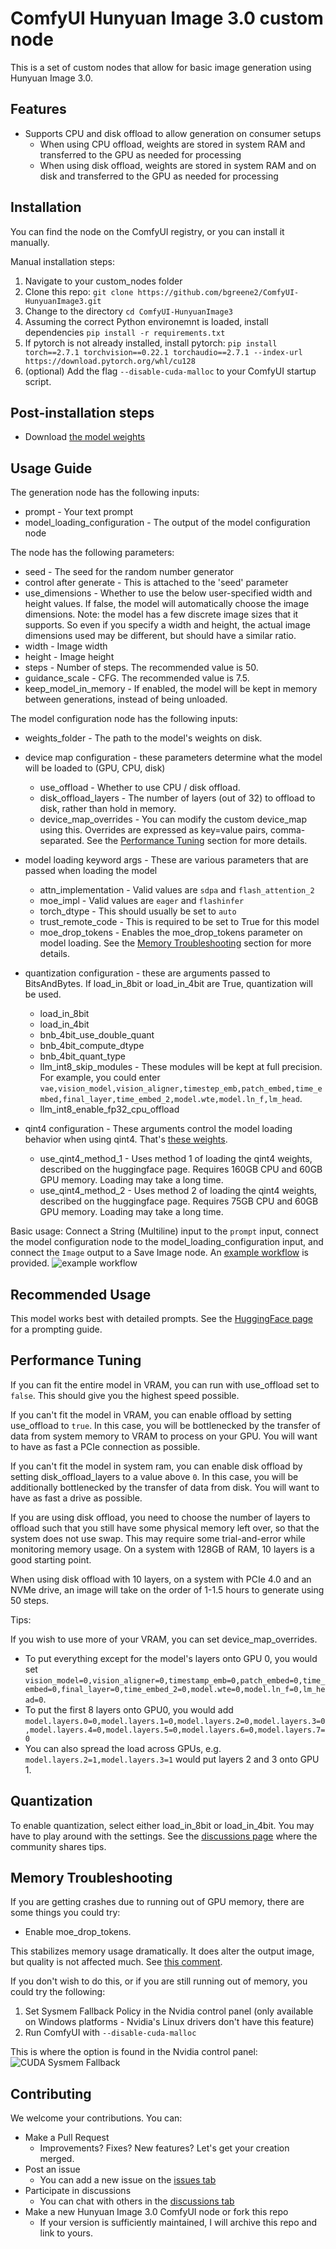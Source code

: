 # ComfyUI Hunyuan Image 3.0 custom node

This is a set of custom nodes that allow for basic image generation using Hunyuan Image 3.0.

## Features

- Supports CPU and disk offload to allow generation on consumer setups
    - When using CPU offload, weights are stored in system RAM and transferred to the GPU as needed for processing
    - When using disk offload, weights are stored in system RAM and on disk and transferred to the GPU as needed for processing

## Installation

You can find the node on the ComfyUI registry, or you can install it manually.

Manual installation steps:

1. Navigate to your custom_nodes folder
2. Clone this repo: `git clone https://github.com/bgreene2/ComfyUI-HunyuanImage3.git`
3. Change to the directory `cd ComfyUI-HunyuanImage3`
4. Assuming the correct Python environemnt is loaded, install dependencies `pip install -r requirements.txt`
5. If pytorch is not already installed, install pytorch: `pip install torch==2.7.1 torchvision==0.22.1 torchaudio==2.7.1 --index-url https://download.pytorch.org/whl/cu128`
6. (optional) Add the flag `--disable-cuda-malloc` to your ComfyUI startup script.

## Post-installation steps

- Download [the model weights](https://huggingface.co/tencent/HunyuanImage-3.0)

## Usage Guide

The generation node has the following inputs:

- prompt - Your text prompt
- model_loading_configuration - The output of the model configuration node

The node has the following parameters:

- seed - The seed for the random number generator
- control after generate - This is attached to the 'seed' parameter
- use_dimensions - Whether to use the below user-specified width and height values. If false, the model will automatically choose the image dimensions. Note: the model has a few discrete image sizes that it supports. So even if you specify a width and height, the actual image dimensions used may be different, but should have a similar ratio.
- width - Image width
- height - Image height
- steps - Number of steps. The recommended value is 50.
- guidance_scale - CFG. The recommended value is 7.5.
- keep_model_in_memory - If enabled, the model will be kept in memory between generations, instead of being unloaded.

The model configuration node has the following inputs:

- weights_folder - The path to the model's weights on disk.
- device map configuration - these parameters determine what the model will be loaded to (GPU, CPU, disk)
    - use_offload - Whether to use CPU / disk offload.
    - disk_offload_layers - The number of layers (out of 32) to offload to disk, rather than hold in memory.
    - device_map_overrides - You can modify the custom device_map using this. Overrides are expressed as key=value pairs, comma-separated. See the [Performance Tuning](#performance-tuning) section for more details.
- model loading keyword args - These are various parameters that are passed when loading the model
    - attn_implementation - Valid values are `sdpa` and `flash_attention_2`
    - moe_impl - Valid values are `eager` and `flashinfer`
    - torch_dtype - This should usually be set to `auto`
    - trust_remote_code - This is required to be set to True for this model
    - moe_drop_tokens - Enables the moe_drop_tokens parameter on model loading. See the [Memory Troubleshooting](#memory-troubleshooting) section for more details.
- quantization configuration - these are arguments passed to BitsAndBytes. If load_in_8bit or load_in_4bit are True, quantization will be used.
    - load_in_8bit
    - load_in_4bit
    - bnb_4bit_use_double_quant
    - bnb_4bit_compute_dtype
    - bnb_4bit_quant_type
    - llm_int8_skip_modules - These modules will be kept at full precision. For example, you could enter `vae,vision_model,vision_aligner,timestep_emb,patch_embed,time_embed,final_layer,time_embed_2,model.wte,model.ln_f,lm_head`.
    - llm_int8_enable_fp32_cpu_offload

- qint4 configuration - These arguments control the model loading behavior when using qint4. That's [these weights](https://huggingface.co/wikeeyang/Hunyuan-Image-30-Qint4).
    - use_qint4_method_1 - Uses method 1 of loading the qint4 weights, described on the huggingface page. Requires 160GB CPU and 60GB GPU memory. Loading may take a long time.
    - use_qint4_method_2 - Uses method 2 of loading the qint4 weights, described on the huggingface page. Requires 75GB CPU and 60GB GPU memory. Loading may take a long time.

Basic usage: Connect a String (Multiline) input to the `prompt` input, connect the model configuration node to the model_loading_configuration input, and connect the `Image` output to a Save Image node. An [example workflow](workflows/hunyuan_image_3_example.json) is provided.
![example workflow](assets/workflow_screenshot.png)

## Recommended Usage

This model works best with detailed prompts. See the [HuggingFace page](https://huggingface.co/tencent/HunyuanImage-3.0) for a prompting guide.

## Performance Tuning

If you can fit the entire model in VRAM, you can run with use_offload set to `false`. This should give you the highest speed possible.

If you can't fit the model in VRAM, you can enable offload by setting use_offload to `true`. In this case, you will be bottlenecked by the transfer of data from system memory to VRAM to process on your GPU. You will want to have as fast a PCIe connection as possible.

If you can't fit the model in system ram, you can enable disk offload by setting disk_offload_layers to a value above `0`. In this case, you will be additionally bottlenecked by the transfer of data from disk. You will want to have as fast a drive as possible.

If you are using disk offload, you need to choose the number of layers to offload such that you still have some physical memory left over, so that the system does not use swap. This may require some trial-and-error while monitoring memory usage. On a system with 128GB of RAM, 10 layers is a good starting point.

When using disk offload with 10 layers, on a system with PCIe 4.0 and an NVMe drive, an image will take on the order of 1-1.5 hours to generate using 50 steps.

Tips:

If you wish to use more of your VRAM, you can set device_map_overrides.

- To put everything except for the model's layers onto GPU 0, you would set `vision_model=0,vision_aligner=0,timestamp_emb=0,patch_embed=0,time_embed=0,final_layer=0,time_embed_2=0,model.wte=0,model.ln_f=0,lm_head=0`.
- To put the first 8 layers onto GPU0, you would add `model.layers.0=0,model.layers.1=0,model.layers.2=0,model.layers.3=0,model.layers.4=0,model.layers.5=0,model.layers.6=0,model.layers.7=0`
- You can also spread the load across GPUs, e.g. `model.layers.2=1,model.layers.3=1` would put layers 2 and 3 onto GPU 1.

## Quantization

To enable quantization, select either load_in_8bit or load_in_4bit. You may have to play around with the settings. See the [discussions page](https://github.com/bgreene2/ComfyUI-Hunyuan-Image-3/discussions) where the community shares tips.

## Memory Troubleshooting

If you are getting crashes due to running out of GPU memory, there are some things you could try:

- Enable moe_drop_tokens.

This stabilizes memory usage dramatically. It does alter the output image, but quality is not affected much. See [this comment](https://github.com/Tencent-Hunyuan/HunyuanImage-3.0/issues/39#issuecomment-3384699854).

If you don't wish to do this, or if you are still running out of memory, you could try the following:

1. Set Sysmem Fallback Policy in the Nvidia control panel (only available on Windows platforms - Nvidia's Linux drivers don't have this feature)
2. Run ComfyUI with `--disable-cuda-malloc`

This is where the option is found in the Nvidia control panel:
![CUDA Sysmem Fallback](assets/cuda_sysmem_fallback_screenshot.png)

## Contributing

We welcome your contributions. You can:

- Make a Pull Request
    - Improvements? Fixes? New features? Let's get your creation merged.
- Post an issue
    - You can add a new issue on the [issues tab](https://github.com/bgreene2/ComfyUI-Hunyuan-Image-3/issues)
- Participate in discussions
    - You can chat with others in the [discussions tab](https://github.com/bgreene2/ComfyUI-Hunyuan-Image-3/discussions)
- Make a new Hunyuan Image 3.0 ComfyUI node or fork this repo
    - If your version is sufficiently maintained, I will archive this repo and link to yours.
